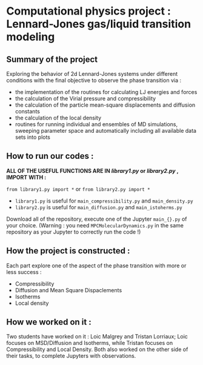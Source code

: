# Computational physics project : Lennard-Jones gas/liquid transition modeling 

## Summary of the project 

Exploring the behavior of 2d Lennard-Jones systems under different conditions with the final objective to observe the phase transition via : 

* the implementation of the routines for calculating LJ energies and forces
* the calculation of the Virial pressure and compressibility
* the calculation of the particle mean-square displacements and diffusion constants
* the calculation of the local density
* routines for running individual and ensembles of MD simulations, sweeping parameter space and automatically including all available data sets into plots

## How to run our codes : 

**ALL OF THE USEFUL FUNCTIONS ARE IN *library1.py* or *library2.py* , IMPORT WITH :**

`from library1.py import *` or `from library2.py import *`

* `library1.py` is useful for `main_compressibility.py` and `main_density.py`
* `library2.py` is useful for `main_diffusion.py` and `main_istoherms.py`

Download all of the repository, execute one of the Jupyter `main_{}.py` of your choice. (Warning : you need `MPCMolecularDynamics.py` in the same repository as your Jupyter to correctly run the code !)

## How the project is constructed : 

Each part explore one of the aspect of the phase transition with more or less success : 

* Compressibility
* Diffusion and Mean Square Dispaclements
* Isotherms
* Local density

## How we worked on it : 

Two students have worked on it : Loic Malgrey and Tristan Lorriaux; Loic focuses on MSD/Diffusion and Isotherms, while Tristan focuses on Compressibility and Local Density. Both also worked on the other side of their tasks, to complete Jupyters with observations.
